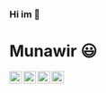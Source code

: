 ### Hi im 👋
# Munawir :smiley:
 

<a href="https://github.com/Munawir712">
  <img align="left" alt="Munawir's Github" width="22px" src="https://cdn.jsdelivr.net/npm/simple-icons@v3/icons/github.svg" />
</a>
<a href="https://instagram.com/mzwir712">
  <img align="left" alt="Munawir Instagram" width="22px" src="https://cdn.jsdelivr.net/npm/simple-icons@v3/icons/instagram.svg" />
</a>
<a href="https://www.facebook.com/munawir.wir.311">
  <img align="left" alt="Munawir's Facebook" width="22px" src="https://cdn.jsdelivr.net/npm/simple-icons@v3/icons/facebook.svg" />
</a>
<a href="https://www.youtube.com/channel/UCaLKsGHR-o2wMikGHZ8qqcw">
  <img align="left" alt="Munawir's Youtube" width="22px" src="https://cdn.jsdelivr.net/npm/simple-icons@v3/icons/youtube.svg" />
</a>

<!--
**Munawir712/Munawir712** is a ✨ _special_ ✨ repository because its `README.md` (this file) appears on your GitHub profile.

Here are some ideas to get you started:

- 🔭 I’m currently working on ...
- 🌱 I’m currently learning ...
- 👯 I’m looking to collaborate on ...
- 🤔 I’m looking for help with ...
- 💬 Ask me about ...
- 📫 How to reach me: ...
- 😄 Pronouns: ...
- ⚡ Fun fact: ...
-->
